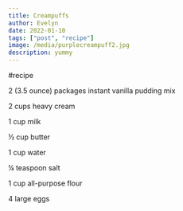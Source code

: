```yaml
---
title: Creampuffs
author: Evelyn
date: 2022-01-10
tags: ["post", "recipe"]
image: /media/purplecreampuff2.jpg
description: yummy
---
```


#recipe

2 (3.5 ounce) packages instant vanilla pudding mix

2 cups heavy cream

1 cup milk

½ cup butter

1 cup water

¼ teaspoon salt

1 cup all-purpose flour

4 large eggs
